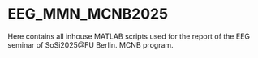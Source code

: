 # EEG_MMN_MCNB2025
Here contains all inhouse MATLAB scripts used for the report of the EEG seminar of SoSi2025@FU Berlin. MCNB program. 
